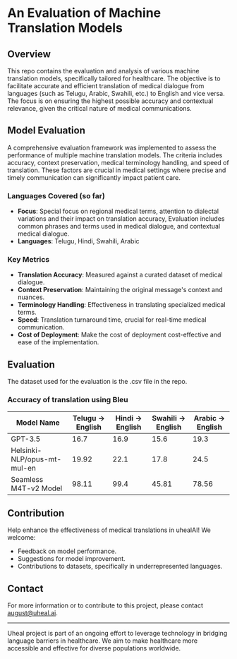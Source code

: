 # An Evaluation of Machine Translation Models 

## Overview
This repo contains the evaluation and analysis of various machine translation models, specifically tailored for healthcare. The objective is to facilitate accurate and efficient translation of medical dialogue from languages (such as Telugu, Arabic, Swahili, etc.) to English and vice versa. The focus is on ensuring the highest possible accuracy and contextual relevance, given the critical nature of medical communications.

## Model Evaluation
A comprehensive evaluation framework was implemented to assess the performance of multiple machine translation models. The criteria includes accuracy, context preservation, medical terminology handling, and speed of translation. These factors are crucial in medical settings where precise and timely communication can significantly impact patient care.

### Languages Covered (so far)
- **Focus**: Special focus on regional medical terms, attention to dialectal variations and their impact on translation accuracy, Evaluation includes common phrases and terms used in medical dialogue, and contextual medical dialogue.
- **Languages**: Telugu, Hindi, Swahili, Arabic

### Key Metrics
- **Translation Accuracy**: Measured against a curated dataset of medical dialogue.
- **Context Preservation**: Maintaining the original message's context and nuances.
- **Terminology Handling**: Effectiveness in translating specialized medical terms.
- **Speed**: Translation turnaround time, crucial for real-time medical communication.
- **Cost of Deployment**: Make the cost of deployment cost-effective and  ease of the implementation. 

## Evaluation
The dataset used for the evaluation is the .csv file in the repo.

### Accuracy of translation using Bleu 
| Model Name    | Telugu -> English | Hindi -> English | Swahili -> English | Arabic -> English |
|---------------|-------------------| ---------------|-------------------|-------------------|
| GPT-3.5       | 16.7              | 16.9 | 15.6 | 19.3|
| Helsinki-NLP/opus-mt-mul-en| 19.92 | 22.1 | 17.8 | 24.5|
| Seamless M4T-v2 Model| 98.11 | 99.4 | 45.81 | 78.56|

## Contribution
Help enhance the effectiveness of medical translations in uhealAI! We welcome:
- Feedback on model performance.
- Suggestions for model improvement.
- Contributions to datasets, specifically in underrepresented languages.


## Contact
For more information or to contribute to this project, please contact august@uheal.ai.

---

Uheal project is part of an ongoing effort to leverage technology in bridging language barriers in healthcare. We aim to make healthcare more accessible and effective for diverse populations worldwide.
